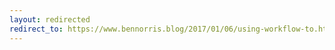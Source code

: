 ```yaml
---
layout: redirected
redirect_to: https://www.bennorris.blog/2017/01/06/using-workflow-to.html
---
```

